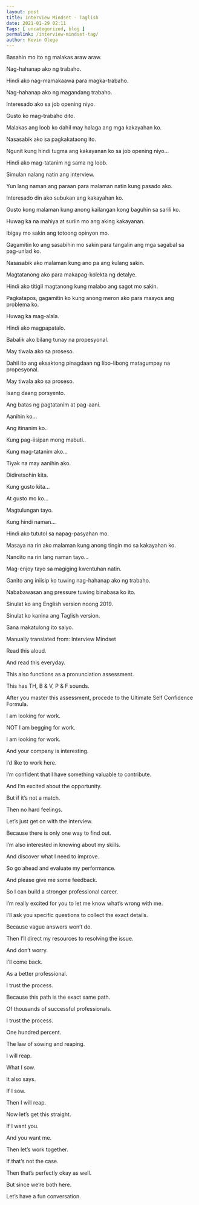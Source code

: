 ```yaml
--- 
layout: post 
title: Interview Mindset - Taglish
date: 2021-01-29 02:11
Tags: [ uncategorized, blog ]
permalink: /interview-mindset-tag/ 
author: Kevin Olega 
--- 
```

Basahin mo ito ng malakas araw araw.

Nag-hahanap ako ng trabaho.

Hindi ako nag-mamakaawa para magka-trabaho.

Nag-hahanap ako ng magandang trabaho.

Interesado ako sa job opening niyo.

Gusto ko mag-trabaho dito.

Malakas ang loob ko dahil may halaga ang mga kakayahan ko.

Nasasabik ako sa pagkakataong ito.

Ngunit kung hindi tugma ang kakayanan ko sa job opening niyo...

Hindi ako mag-tatanim ng sama ng loob.

Simulan nalang natin ang interview.

Yun lang naman ang paraan para malaman natin kung pasado ako.

Interesado din ako subukan ang kakayahan ko.

Gusto kong malaman kung anong kailangan kong baguhin sa sarili ko.

Huwag ka na mahiya at suriin mo ang aking kakayanan.

Ibigay mo sakin ang totoong opinyon mo.

Gagamitin ko ang sasabihin mo sakin para tangalin ang mga sagabal sa pag-unlad ko.

Nasasabik ako malaman kung ano pa ang kulang sakin.

Magtatanong ako para makapag-kolekta ng detalye.

Hindi ako titigil magtanong kung malabo ang sagot mo sakin.

Pagkatapos, gagamitin ko kung anong meron ako para maayos ang problema ko.

Huwag ka mag-alala.

Hindi ako magpapatalo.

Babalik ako bilang tunay na propesyonal.

May tiwala ako sa proseso.

Dahil ito ang eksaktong pinagdaan ng libo-libong matagumpay na propesyonal.

May tiwala ako sa proseso.

Isang daang porsyento.

Ang batas ng pagtatanim at pag-aani.

Aanihin ko...

Ang itinanim ko..

Kung pag-iisipan mong mabuti..

Kung mag-tatanim ako...

Tiyak na may aanihin ako.

Didiretsohin kita.

Kung gusto kita...

At gusto mo ko...

Magtulungan tayo.

Kung hindi naman...

Hindi ako tututol sa napag-pasyahan mo.

Masaya na rin ako malaman kung anong tingin mo sa kakayahan ko.

Nandito na rin lang naman tayo...

Mag-enjoy tayo sa magiging kwentuhan natin.

Ganito ang iniisip ko tuwing nag-hahanap ako ng trabaho.

Nababawasan ang pressure tuwing binabasa ko ito.

Sinulat ko ang English version noong 2019.

Sinulat ko kanina ang Taglish version.

Sana makatulong ito saiyo.

Manually translated from: Interview Mindset

Read this aloud.

And read this everyday.

This also functions as a pronunciation assessment.

This has TH, B & V, P & F sounds.

After you master this assessment, procede to the Ultimate Self Confidence Formula.

I am looking for work.

NOT I am begging for work.

I am looking for work.

And your company is interesting.

I’d like to work here.

I’m confident that I have something valuable to contribute.

And I’m excited about the opportunity.

But if it’s not a match.

Then no hard feelings.

Let’s just get on with the interview.

Because there is only one way to find out.

I’m also interested in knowing about my skills.

And discover what I need to improve.

So go ahead and evaluate my performance.

And please give me some feedback.

So I can build a stronger professional career.

I’m really excited for you to let me know what’s wrong with me.

I’ll ask you specific questions to collect the exact details.

Because vague answers won’t do.

Then I’ll direct my resources to resolving the issue.

And don’t worry.

I’ll come back.

As a better professional.

I trust the process.

Because this path is the exact same path.

Of thousands of successful professionals.

I trust the process.

One hundred percent.

The law of sowing and reaping.

I will reap.

What I sow.

It also says.

If I sow.

Then I will reap.

Now let’s get this straight.

If I want you.

And you want me.

Then let’s work together.

If that’s not the case.

Then that’s perfectly okay as well.

But since we’re both here.

Let’s have a fun conversation.